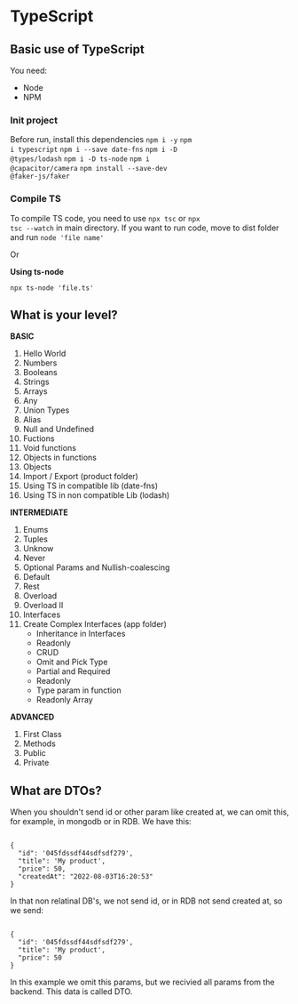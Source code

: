 # TypeScript
## Basic use of TypeScript
You need:

* Node
* NPM

### Init project
Before run, install this dependencies
        <code>npm i -y</code>
        <code>npm i typescript</code>
        <code>npm i --save date-fns</code>
        <code>npm i -D  @types/lodash</code>
        <code>npm i -D  ts-node</code>
        <code>npm i @capacitor/camera</code>
        <code>npm install --save-dev @faker-js/faker</code>

### Compile TS
To compile TS code, you need to use <code>npx tsc</code> or <code>npx tsc --watch</code> in main directory.
If you want to run code, move to dist folder and run <code>node 'file name'</code>

Or

**Using ts-node**

<code>npx ts-node 'file.ts'</code>


## What is your level?
**BASIC**
1. Hello World
2. Numbers
3. Booleans
4. Strings
5. Arrays
6. Any
7. Union Types
8. Alias
9. Null and Undefined
10. Fuctions
11. Void functions
12. Objects in functions
13. Objects
14. Import / Export (product folder)
15. Using TS in compatible lib (date-fns)
16. Using TS in non compatible Lib (lodash)

**INTERMEDIATE**
1. Enums
2. Tuples
3. Unknow
4. Never
5. Optional Params and Nullish-coalescing
6. Default
7. Rest
8. Overload
9. Overload II
10. Interfaces
11. Create Complex Interfaces (app folder)
    * Inheritance in Interfaces
    * Readonly
    * CRUD
    * Omit and Pick Type
    * Partial and Required
    * Readonly 
    * Type param in function
    * Readonly Array

**ADVANCED**
1. First Class
2. Methods
3. Public
4. Private


## What are DTOs?
When you shouldn't send id or other param like created at, we can omit this, for example, in mongodb or in RDB.
We have this:

<code>
{
  "id": '045fdssdf44sdfsdf279',
  "title": 'My product',
  "price": 50,
  "createdAt": "2022-08-03T16:20:53"
}
</code>

In that non relatinal DB's, we not send id, or in RDB not send created at, so we send:

<code>
{
  "id": '045fdssdf44sdfsdf279',
  "title": 'My product',
  "price": 50  
}
</code>

In this example we omit this params, but we recivied all params from the backend.
This data is called DTO.

